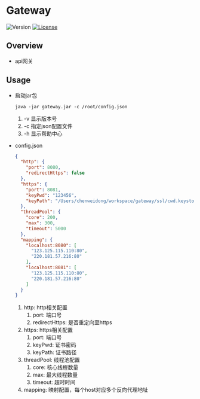 # Gateway

![Version](https://img.shields.io/badge/version-1.1.0-green.svg)
[![License](https://img.shields.io/badge/license-MIT-blue.svg)](http://opensource.org/licenses/MIT)

## Overview
- api网关
    
## Usage

- 启动jar包
    ```shell
    java -jar gateway.jar -c /root/config.json
    ```
    1. -v 显示版本号
    1. -c 指定json配置文件
    1. -h 显示帮助中心
    
- config.json
    ```json
    {
      "http": {
        "port": 8080,
        "redirectHttps": false
      },
      "https": {
        "port": 8081,
        "keyPwd": "123456",
        "keyPath": "/Users/chenweidong/workspace/gateway/ssl/cwd.keystore"
      },
      "threadPool": {
        "core": 200,
        "max": 300,
        "timeout": 5000
      },
      "mapping": {
        "localhost:8080": [
          "123.125.115.110:80",
          "220.181.57.216:80"
        ],
        "localhost:8081": [
          "123.125.115.110:80",
          "220.181.57.216:80"
        ]
      }
    }
    ```
    1. http: http相关配置
        1. port: 端口号
        1. redirectHttps: 是否重定向至https
    1. https: https相关配置
        1. port: 端口号
        1. keyPwd: 证书密码
        1. keyPath: 证书路径
    1. threadPool: 线程池配置
        1. core: 核心线程数量
        1. max: 最大线程数量
        1. timeout: 超时时间
    1. mapping: 映射配置，每个host对应多个反向代理地址
